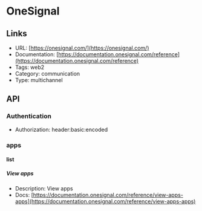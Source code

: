 # OneSignal

## Links

* URL: [https://onesignal.com/](https://onesignal.com/)
* Documentation: [https://documentation.onesignal.com/reference](https://documentation.onesignal.com/reference)
* Tags: web2
* Category: communication
* Type: multichannel

## API

### Authentication

* Authorization: header:basic:encoded

### apps

#### list

##### View apps

* Description: View apps
* Docs: [https://documentation.onesignal.com/reference/view-apps-apps](https://documentation.onesignal.com/reference/view-apps-apps)
